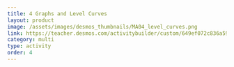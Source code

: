 ```yaml
---
title: 4 Graphs and Level Curves
layout: product
image: /assets/images/desmos_thumbnails/MA04_level_curves.png
link: https://teacher.desmos.com/activitybuilder/custom/649ef072c836a59138da1ff6?collections=649eec72f2170f472fb8c791
category: multi
type: activity
order: 4
---
```

